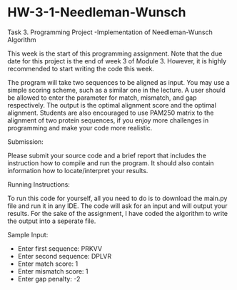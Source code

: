 # HW-3-1-Needleman-Wunsch
Task 3. Programming Project -Implementation of Needleman-Wunsch Algorithm

This week is the start of this programming assignment. Note that the due date for this project is the end of week 3 of Module 3. However, it is highly recommended to start writing the code this week.

The program will take two sequences to be aligned as input. You may use a simple scoring scheme, such as a similar one in the lecture. A user should be allowed to enter the parameter for match, mismatch, and gap respectively. The output is the optimal alignment score and the optimal alignment. Students are also encouraged to use PAM250 matrix to the alignment of two protein sequences, if you enjoy more challenges in programming and make your code more realistic. 

Submission:

Please submit your source code and a brief report that includes the instruction how to compile and run the program. It should also contain information how to locate/interpret your results.

Running Instructions:

To run this code for yourself, all you need to do is to download the main.py file and run it in any IDE. The code will ask for an input and will output your results. For the sake of the assignment, I have coded the algorithm to write the output into a seperate file.

Sample Input:
- Enter first sequence: PRKVV
- Enter second sequence: DPLVR
- Enter match score: 1
- Enter mismatch score: 1
- Enter gap penalty: -2